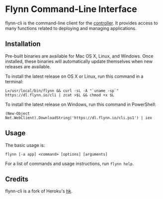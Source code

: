 # Flynn Command-Line Interface

flynn-cli is the command-line client for the [controller](/controller). It provides
access to many functions related to deploying and managing applications.

## Installation

Pre-built binaries are available for Mac OS X, Linux, and Windows. Once
installed, these binaries will automatically update themselves when new releases
are available.

To install the latest release on OS X or Linux, run this command in a terminal:

```text
L=/usr/local/bin/flynn && curl -sL -A "`uname -sp`" https://dl.flynn.io/cli | zcat >$L && chmod +x $L
```

To install the latest release on Windows, run this command in PowerShell:

```text
(New-Object Net.WebClient).DownloadString('https://dl.flynn.io/cli.ps1') | iex
```


## Usage

The basic usage is:

```text
flynn [-a app] <command> [options] [arguments]
```

For a list of commands and usage instructions, run `flynn help`.

## Credits

flynn-cli is a fork of Heroku's [hk](https://github.com/heroku/hk).
